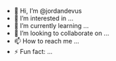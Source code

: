 - 👋 Hi, I’m @jordandevus
- 👀 I’m interested in ...
- 🌱 I’m currently learning ...
- 💞️ I’m looking to collaborate on ...
- 📫 How to reach me ...
- ⚡ Fun fact: ...

<!---
jordandevus/jordandevus is a ✨ special ✨ repository because its `README.md` (this file) appears on your GitHub profile.
You can click the Preview link to take a look at your changes.
--->
